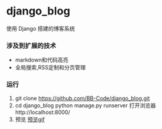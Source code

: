 # django_blog
使用 Django 搭建的博客系统

### 涉及到扩展的技术
- markdown和代码高亮
- 全局搜索,RSS定制和分页管理

### 运行
1. git clone https://github.com/BB-Code/django_blog.git
2. cd django_blog 
   python manage.py runserver
   打开浏览器 http://localhost:8000/
3. 预览
[预览gif]()
